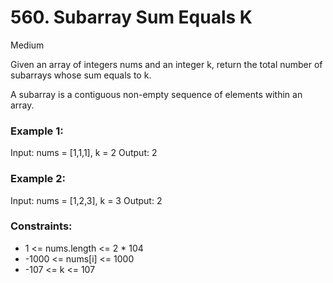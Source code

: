 # 560. Subarray Sum Equals K

Medium

Given an array of integers nums and an integer k, return the total number of subarrays whose sum equals to k.

A subarray is a contiguous non-empty sequence of elements within an array.

### Example 1:

Input: nums = [1,1,1], k = 2
Output: 2

### Example 2:

Input: nums = [1,2,3], k = 3
Output: 2

### Constraints:

- 1 <= nums.length <= 2 \* 104
- -1000 <= nums[i] <= 1000
- -107 <= k <= 107
